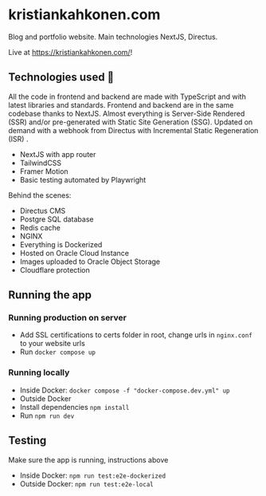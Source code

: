 # kristiankahkonen.com

Blog and portfolio website. Main technologies NextJS, Directus.

Live at https://kristiankahkonen.com/!


<h2>Technologies used 🔧</h2>

All the code in frontend and backend are made with TypeScript and with latest libraries and standards. Frontend and backend are in the same codebase thanks to NextJS. Almost everything is Server-Side Rendered (SSR) and/or pre-generated with Static Site Generation (SSG). Updated on demand with a webhook from Directus with Incremental Static Regeneration (ISR)
.



- NextJS with app router
- TailwindCSS
- Framer Motion
- Basic testing automated by Playwright

Behind the scenes:

- Directus CMS
- Postgre SQL database
- Redis cache
- NGINX
- Everything is Dockerized
- Hosted on Oracle Cloud Instance
- Images uploaded to Oracle Object Storage
- Cloudflare protection


<h2>Running the app</h2>

<h3>Running production on server</h3>

-   Add SSL certifications to certs folder in root, change urls in `nginx.conf` to your website urls
-   Run `docker compose up`

<h3>Running locally</h3>

-   Inside Docker: `docker compose -f "docker-compose.dev.yml" up`
-   Outside Docker
  -  Install dependencies `npm install`
  -  Run `npm run dev`


<h2>Testing</h2>

Make sure the app is running, instructions above

- Inside Docker: `npm run test:e2e-dockerized`
- Outside Docker: `npm run test:e2e-local` 
